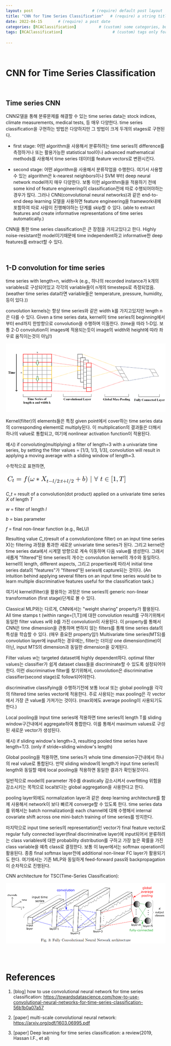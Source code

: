 ```yaml
---
layout: post                          # (require) default post layout
title: "CNN for Time Series Classification"   # (require) a string title
date: 2022-04-15       # (require) a post date
categories: [RCAClassification]          # (custom) some categories, but make sure these categories already exists inside path of `category/`
tags: [RCAClassification]                      # (custom) tags only for meta `property="article:tag"`

---
```


<br>

# CNN for Time Series Classification 

<br>

## Time series CNN 

CNN모델을 통해 분류문제를 해결할 수 있는 time series data는 stock indices, climate measurements, medical tests, 등 매우 다양한다. time series classification을 구현하는 방법은 다양하지만 그 방법이 크게 두개의 stages로 구현된다. 

- first stage: 어떤 algorithm을 사용해서 분류하려는 time series의 difference를 측정하거나 또는 활용가능한 statistical tool이나 advanced mathematical methods를 사용해서 time series 데이터를 feature vectors로 변환시킨다. 

- second stage: 어떤 algorithm을 사용해서 분류작업을 수행한다. 여기서 사용할 수 있는 algorithm은 k-nearest neighbors이나 SVM 부터 deep neural network model까지 매우 다양한다. 보통 이런 algorithm들을 적용하기 전에 some kind of feature engineering이 classification전에 따로 수행되어야하는 경우가 많다. 그러나 CNN(convolutional neural networks)과 같은 end-to-end deep learning 모델을 사용하면 feature engineering을 framework내에 포함하여 따로 사람이 진행해야하는 단계를 skip할 수 있다. (able to extract features and create informative representations of time series automatically.)

CNN을 통한 time series classification은 큰 장점을 가지고있다고 한다. Highly noise-resistant한 model이기때문에 time independent하고 informative한 deep features를 extract할 수 있다. 

<br>

## 1-D convolution for time series

time series with length=n, width=k (e.g., 하나의 recorded instance가 k개의 variables로 구성되어있고 각각의 variable들이 n개의 timesteps로 측정되었음. (weather time series data라면 variable들은 temperature, pressure, humidity, 등이 있다.))

convolution kernels는 항상 time series와 같은 width k를 가지고있지만 length n은 다를 수 있다. Given a time series data, kernel이 time series의 beginning에서 부터 end까지 한방향으로 convolution을 수행하며 이동한다. (time을 따라 1-D임. 보통 2-D convolution이 images에 적용되는듯이 image의 width와 height에 따라 좌우로 움직이는것이 아님!) 

![1-D convolution for time series](https://raw.githubusercontent.com/adventure42/adventure42.github.io/master/static/img/_posts/1-D_Convolution_for_Time_Series.png)

Kernel(filter)의 elements들은 특정 given point에서 cover하는 time series data의 corresponding element로 multiply된다. 이 multiplication의 결과들은 더해서 하나의 value로 통합되고, 여기에 nonlinear activation function이 적용된다. 

예시) if convoluting(multiplying) a filter of length=3 with a univariate time series, by setting the filter values = [1/3, 1/3, 1/3], convolution will result in applying a moving average with a sliding window of length=3. 

수학적으로 표현하면,

![mathematical expression of convolution](https://raw.githubusercontent.com/adventure42/adventure42.github.io/master/static/img/_posts/1-D_Convolution_math_function.PNG)

*C_t* = result of a convolution(dot product) applied on a univariate time series *X* of length *T*

*w* = filter of  length *l*

*b* = bias parameter

*f* = final non-linear function (e.g., ReLU)

Resulting value *C_t*(result of a convolution(one filter) on an input time series X)는 filtering 과정을 통과한 새로운 univariate time series가 된다. 그리고 kernel은 time series data에서 시계열 방향으로 계속 이동하며 다음 value를 생성한다. 그래서 새롭게 "filtered"된 time series의 개수는 convolution kernel의 개수와 동일하다. kernel의 length, different aspects, 그리고 properties에 따라서 initial time series data의 "features"가 "filtered"된 series에 capture되는 것이다. (An intuition behind applying several filters on an input time series would be to learn multiple discriminative features useful for the classification task.)

여기서 kernel(filter)을 활용하는 과정은 time series의 generic non-linear transformation (first stage)단계로 볼 수 있다. 

Classical MLP와는 다르게, CNN에서는 "weight sharing" property가 활용된다. All time stamps t (within range=[1,T])에 대한 convolution result를 구하기위해서 동일한 filter values *w*와 *b*를 가진 convolution이 사용된다. 이 property를 통해서 CNN은 time dimension을 관통하며 변하지 않는 filters를 통해 time series data의 특성을 학습할 수 있다. (매우 중요한 property임!) Multivariate time series(MTS)를 convolution layer에 input하는 경우에는, filter는 더이상 one dimension(time)이 아닌, input MTS의 dimension과 동일한 dimension을 갖게된다. 

Filter values *w*는 targeted dataset에 highly dependent하다. optimal filter values는 classifier가 쉽게 dataset class들을 discriminate할 수 있도록 설정되어야한다. 이런 discriminative filter를 찾기위해서, convolution은 discriminative classifier(second stage)로 follow되어야한다.

discriminative classifying을 수행하기전에 보통 local 또는 global pooling을 각각의 filtered time series vector에 적용한다. 주로 사용되는 max pooling은 각 vector에서 가장 큰 value를 가져가는 것이다. (max외에도 average pooling이 사용되기도 한다.) 

Local pooling을 Input time series에 적용하면 time series의 length T를 sliding window구간내에서 aggregate하여 통합한다. 이를 통해서 maximum values로 구성된 새로운 vector가 생성된다.

예시) if sliding window's length=3, resulting pooled time series have length=T/3. (only if stride=sliding window's length)

Global pooling을 적용하면, time series가 whole time dimension구간내에서 하나의 real value로 통합된다. 만약 sliding window의 length가 input time series의 length와 동일할 때에 local pooling을 적용하면 동일한 결과가 확인될것이다. 

일반적으로 model의 parameter 개수를 drastically 감소시켜서 overfitting 위험을 감소시키는 목적으로 local보다는 global aggregation을 사용한다고 한다.

pooling layer외에도 normalization layer과 같은 deep learning architecture를 함께 사용해서 network이 보다 빠르게 converge할 수 있도록 한다. time series data를 위해서는 batch normalization을 each channel에 대해 수행해서 internal covariate shift across one mini-batch training of time series를 방지한다.  

마지막으로 input time series의 representation인 vector가 final feature vector로 regular fully connected layer(final discriminative layer)에 input되어서 분류하려는 class variables에 대한 probability distribution를 구하고 가장 높은 확률을 가진 class variable을 예측 class로 결정한다. 보통 이 layer에서는 softmax operation이 활용된다. 종종 final softmax layer전에 additional non-linear FC layer가 활용되기도 한다. 여기에서는 기존 MLP와 동일하게 feed-forward pass와 backpropagation이 순차적으로 진행된다. 

CNN architecture for TSC(Time-Series Classification):

![FCN network architecture](https://raw.githubusercontent.com/adventure42/adventure42.github.io/master/static/img/_posts/fully_convolutional_time_series_architecure.PNG)

<br>

<Br>

# References

1. [blog] how to use convolutional neural network for time series classification: https://towardsdatascience.com/how-to-use-convolutional-neural-networks-for-time-series-classification-56b1b0a07a57 

2. [paper] multi-scale convolutional neural network: https://arxiv.org/pdf/1603.06995.pdf 

3. [paper] Deep learning for time series classification: a review(2019, Hassan I.F., et al)
